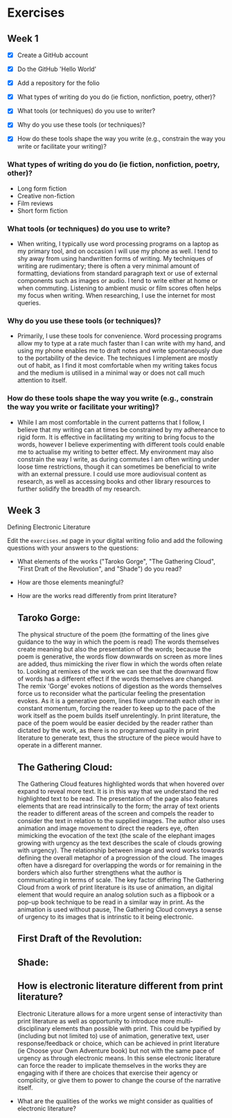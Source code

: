 # Exercises

## Week 1

- [x] Create a GitHub account
- [x] Do the GitHub 'Hello World'
- [x] Add a repository for the folio
- [x] What types of writing do you do (ie fiction, nonfiction, poetry, other)?
- [x] What tools (or techniques) do you use to writer?
- [x] Why do you use these tools (or techniques)?
- [x] How do these tools shape the way you write (e.g., constrain the way you write or facilitate your writing)?


### What types of writing do you do (ie fiction, nonfiction, poetry, other)?

- Long form fiction
- Creative non-fiction
- Film reviews
- Short form fiction

### What tools (or techniques) do you use to write?

- When writing, I typically use word processing programs on a laptop as my primary tool, and on occasion I will use my phone as well. I tend to shy away from using handwritten forms of writing. My techniques of writing are rudimentary; there is often a very minimal amount of formatting, deviations from standard paragraph text or use of external components such as images or audio. I tend to write either at home or when commuting. Listening to ambient music or film scores often helps my focus when writing. When researching, I use the internet for most queries.

### Why do you use these tools (or techniques)?

- Primarily, I use these tools for convenience. Word processing programs allow my to type at a rate much faster than I can write with my hand, and using my phone enables me to draft notes and write spontaneously due to the portability of the device. The techniques I implement are mostly out of habit, as I find it most comfortable when my writing takes focus and the medium is utilised in a minimal way or does not call much attention to itself.

### How do these tools shape the way you write (e.g., constrain the way you write or facilitate your writing)?

- While I am most comfortable in the current patterns that I follow, I believe that my writing can at times be constrained by my adhereance to rigid form. It is effective in facilitating my writing to bring focus to the words, however I believe experimenting with different tools could enable me to actualise my writing to better effect. My environment may also constrain the way I write, as during commutes I am often writing under loose time restrictions, though it can sometimes be beneficial to write with an external pressure. I could use more audiovisual content as research, as well as accessing books and other library resources to further solidify the breadth of my research. 

## Week 3
Defining Electronic Literature

Edit the `exercises.md` page in your digital writing folio and add the following questions with your answers to the questions:

- What elements of the works ("Taroko Gorge", "The Gathering Cloud", "First Draft of the Revolution", and "Shade") do you read?
- How are those elements meaningful?
- How are the works read differently from print literature?
  
  ## Taroko Gorge:
  The physical structure of the poem (the formatting of the lines give guidance to the way in which the poem is read)
  The words themselves create meaning but also the presentation of the words; because the poem is generative, the words flow downwards on screen as more lines are added, thus mimicking the river flow in which the words often relate to. Looking at remixes of the work we can see that the downward flow of words has a different effect if the words themselves are changed. The remix 'Gorge' evokes notions of digestion as the words themselves force us to reconsider what the particular feeling the presentation evokes. As it is a generative poem, lines flow underneath each other in constant momentum, forcing the reader to keep up to the pace of the work itself as the poem builds itself unrelentingly. In print literature, the pace of the poem would be easier decided by the reader rather than dictated by the work, as there is no programmed quality in print literature to generate text, thus the structure of the piece would have to operate in a different manner.

  ## The Gathering Cloud:
  The Gathering Cloud features highlighted words that when hovered over expand to reveal more text. It is in this way that we understand the red highlighted text to be read. The presentation of the page also features elements that are read intrinsically to the form; the array of text orients the reader to different areas of the screen and compels the reader to consider the text in relation to the supplied images. The author also uses animation and image movement to direct the readers eye, often mimicking the evocation of the text (the scale of the elephant images growing with urgency as the text describes the scale of clouds growing with urgency). The relationship between image and word works towards defining the overall metaphor of a progression of the cloud. The images often have a disregard for overlapping the words or for remaining in the borders which also further strengthens what the author is communicating in terms of scale. The key factor differing The Gathering Cloud from a work of print literature is its use of animation, an digital element that would require an analog solution such as a flipbook or a pop-up book technique to be read in a similar way in print. As the animation is used without pause, The Gathering Cloud conveys a sense of urgency to its images that is intrinstic to it being electronic.

  ## First Draft of the Revolution:

  ## Shade:
  

  ## How is electronic literature different from print literature?
  
     Electronic Literature allows for a more urgent sense of interactivity than print literature as well as opportunity to introduce more multi-disciplinary elements than possible with print. This could be typified by (including but not limited to) use of animation, generative text, user response/feedback or choice, which can be achieved in print literature (ie Choose your Own Adventure book) but not with the same pace of urgency as through electronic means. In this sense electronic literature can force the reader to implicate themselves in the works they are engaging with if there are choices that exercise their agency or complicity, or give them to power to change the course of the narrative itself.


- What are the qualities of the works we might consider as qualities of electronic literature?





